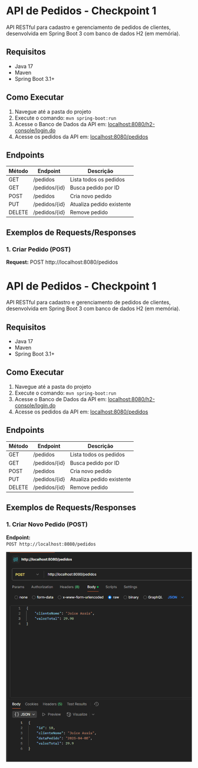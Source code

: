 # API de Pedidos - Checkpoint 1

API RESTful para cadastro e gerenciamento de pedidos de clientes, desenvolvida em Spring Boot 3 com banco de dados H2 (em memória).

## Requisitos
- Java 17
- Maven
- Spring Boot 3.1+

## Como Executar
1. Navegue até a pasta do projeto
2. Execute o comando: `mvn spring-boot:run`
3. Acesse o Banco de Dados da API em: [localhost:8080/h2-console/login.do](http://localhost:8080/h2-console/login.do)
4. Acesse os pedidos da API em: [localhost:8080/pedidos](http://localhost:8080/pedidos)


## Endpoints

| Método | Endpoint          | Descrição                     |
|--------|-------------------|-------------------------------|
| GET    | /pedidos          | Lista todos os pedidos        |
| GET    | /pedidos/{id}     | Busca pedido por ID           |
| POST   | /pedidos          | Cria novo pedido              |
| PUT    | /pedidos/{id}     | Atualiza pedido existente     |
| DELETE | /pedidos/{id}     | Remove pedido                 |

## Exemplos de Requests/Responses

### 1. Criar Pedido (POST)
**Request:** POST http://localhost:8080/pedidos
# API de Pedidos - Checkpoint 1

API RESTful para cadastro e gerenciamento de pedidos de clientes, desenvolvida em Spring Boot 3 com banco de dados H2 (em memória).

## Requisitos
- Java 17
- Maven
- Spring Boot 3.1+

## Como Executar
1. Navegue até a pasta do projeto
2. Execute o comando: `mvn spring-boot:run`
3. Acesse o Banco de Dados da API em: [localhost:8080/h2-console/login.do](http://localhost:8080/h2-console/login.do)
4. Acesse os pedidos da API em: [localhost:8080/pedidos](http://localhost:8080/pedidos)


## Endpoints

| Método | Endpoint          | Descrição                     |
|--------|-------------------|-------------------------------|
| GET    | /pedidos          | Lista todos os pedidos        |
| GET    | /pedidos/{id}     | Busca pedido por ID           |
| POST   | /pedidos          | Cria novo pedido              |
| PUT    | /pedidos/{id}     | Atualiza pedido existente     |
| DELETE | /pedidos/{id}     | Remove pedido                 |

## Exemplos de Requests/Responses

### 1. Criar Novo Pedido (POST)
**Endpoint:**  
`POST http://localhost:8080/pedidos`

![Criação de Pedido](docs/image1.png)
